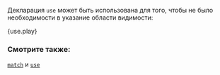 Декларация `use` может быть использована для того, 
чтобы не было необходимости в указание области видимости:

{use.play}

### Смотрите также:

[`match`][match] и [`use`][use]

[use]: ../../mod/use.html
[match]: ../../flow_control/match.html
